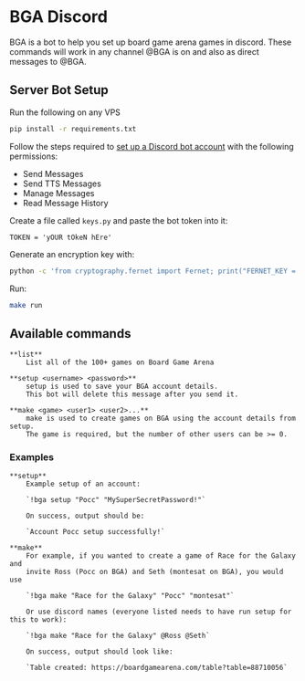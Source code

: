 # BGA Discord 

BGA is a bot to help you set up board game arena games in discord.
These commands will work in any channel @BGA is on and also as direct messages to @BGA.

## Server Bot Setup

Run the following on any VPS

```bash
pip install -r requirements.txt
```

Follow the steps required to [set up a Discord bot account](https://discordpy.readthedocs.io/en/latest/discord.html) with the following permissions:

- Send Messages
- Send TTS Messages
- Manage Messages
- Read Message History

Create a file called `keys.py` and paste the bot token into it:

```
TOKEN = 'yOUR tOkeN hEre'
```

Generate an encryption key with:

```bash
python -c 'from cryptography.fernet import Fernet; print("FERNET_KEY = %s" % Fernet.generate_key())' >> keys.py
```

Run:

```bash
make run
```


## Available commands

    **list**
        List all of the 100+ games on Board Game Arena

    **setup <username> <password>**
        setup is used to save your BGA account details.
        This bot will delete this message after you send it.
    
    **make <game> <user1> <user2>...**
        make is used to create games on BGA using the account details from setup.
        The game is required, but the number of other users can be >= 0.

### Examples

    **setup** 
        Example setup of an account:
        
        `!bga setup "Pocc" "MySuperSecretPassword!"`
        
        On success, output should be:
        
        `Account Pocc setup successfully!`
    
    **make**
        For example, if you wanted to create a game of Race for the Galaxy and 
        invite Ross (Pocc on BGA) and Seth (montesat on BGA), you would use
        
        `!bga make "Race for the Galaxy" "Pocc" "montesat"`
        
        Or use discord names (everyone listed needs to have run setup for this to work):
        
        `!bga make "Race for the Galaxy" @Ross @Seth`
        
        On success, output should look like:
    
        `Table created: https://boardgamearena.com/table?table=88710056`
